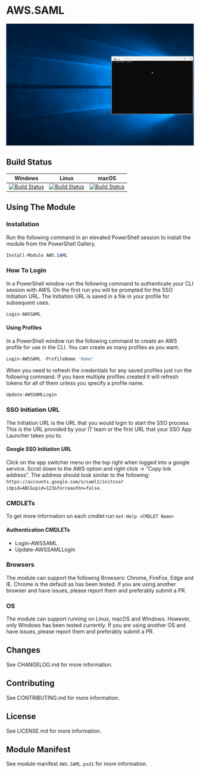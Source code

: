 # AWS.SAML
![](AWS.SAML.gif)

## Build Status
|Windows|Linux|macOS|
|---|---|---|
|[![Build Status](https://beyondcomputing.visualstudio.com/PowerShell%20Modules/_apis/build/status/beyondcomputing-org.AWS.SAML?branchName=master&jobName=Build_PS_Win2016)](https://beyondcomputing.visualstudio.com/PowerShell%20Modules/_build/latest?definitionId=7&branchName=master)|[![Build Status](https://beyondcomputing.visualstudio.com/PowerShell%20Modules/_apis/build/status/beyondcomputing-org.AWS.SAML?branchName=master&jobName=Build_PSCore_Ubuntu1604)](https://beyondcomputing.visualstudio.com/PowerShell%20Modules/_build/latest?definitionId=7&branchName=master)|[![Build Status](https://beyondcomputing.visualstudio.com/PowerShell%20Modules/_apis/build/status/beyondcomputing-org.AWS.SAML?branchName=master&jobName=Build_PSCore_MacOS1013)](https://beyondcomputing.visualstudio.com/PowerShell%20Modules/_build/latest?definitionId=7&branchName=master)|

## Using The Module
### Installation
Run the following command in an elevated PowerShell session to install the module from the PowerShell Gallery.
```powershell
Install-Module AWS.SAML
```

### How To Login
In a PowerShell window run the following command to authenticate your CLI session with AWS.  On the first run you will be prompted for the SSO Initiation URL.  The Initiation URL is saved in a file in your profile for subsequent uses.
```powershell
Login-AWSSAML
```
#### Using Profiles
In a PowerShell window run the following command to create an AWS profile for use in the CLI.  You can create as many profiles as you want.
```powershell
Login-AWSSAML -ProfileName 'Name'
```

When you need to refresh the credentials for any saved profiles just run the following command.  If you have multiple profiles created it will refresh tokens for all of them unless you specify a profile name.
```powershell
Update-AWSSAMLLogin
```

### SSO Initiation URL
The Initiation URL is the URL that you would login to start the SSO process.  This is the URL provided by your IT team or the first URL that your SSO App Launcher takes you to.

#### Google SSO Initiation URL
Click on the app switcher menu on the top right when logged into a google service.  Scroll down to the AWS option and right click -> "Copy link address".  The address should look similar to the following: `https://accounts.google.com/o/saml2/initsso?idpid=ABC&spid=123&forceauthn=false`.

### CMDLETs
To get more information on each cmdlet run `Get-Help <CMDLET Name>`

#### Authentication CMDLETs
- Login-AWSSAML
- Update-AWSSAMLLogin

### Browsers
The module can support the following Browsers: Chrome, FireFox, Edge and IE.  Chrome is the default as has been tested.  If you are using another browser and have issues, please report them and preferably submit a PR.

### OS
The module can support running on Linux, macOS and Windows.  However, only Windows has been tested currently.  If you are using another OS and have issues, please report them and preferably submit a PR.  

## Changes
See CHANGELOG.md for more information.

## Contributing
See CONTRIBUTING.md for more information.

## License
See LICENSE.md for more information.

## Module Manifest
See module manifest `AWS.SAML.psd1` for more information.